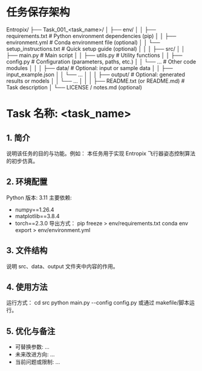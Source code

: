 # 任务保存架构
Entropix/
├── Task_001_<task_name>/
│   ├── env/
│   │   ├── requirements.txt        # Python environment dependencies (pip)
│   │   ├── environment.yml         # Conda environment file (optional)
│   │   └── setup_instructions.txt  # Quick setup guide (optional)
│   │
│   ├── src/
│   │   ├── main.py                 # Main script
│   │   ├── utils.py                # Utility functions
│   │   ├── config.py               # Configuration (parameters, paths, etc.)
│   │   └── …                     # Other code modules
│   │
│   ├── data/                       # Optional: input or sample data
│   │   ├── input_example.json
│   │   └── …
│   │
│   ├── output/                     # Optional: generated results or models
│   │   └── …
│   │
│   ├── README.txt (or README.md)   # Task description
│   └── LICENSE / notes.md (optional)

# Task 名称: <task_name>
## 1. 简介
说明该任务的目的与功能。例如：
本任务用于实现 Entropix 飞行器姿态控制算法的初步仿真。
## 2. 环境配置
Python 版本: 3.11
主要依赖:
- numpy==1.26.4
- matplotlib==3.8.4
- torch==2.3.0
导出方式：
    pip freeze > env/requirements.txt
    conda env export > env/environment.yml
## 3. 文件结构
说明 src、data、output 文件夹中内容的作用。
## 4. 使用方法
运行方式：
    cd src
    python main.py --config config.py
或通过 makefile/脚本运行。
## 5. 优化与备注
- 可替换参数: ...
- 未来改进方向: ...
- 当前问题或限制: ...
